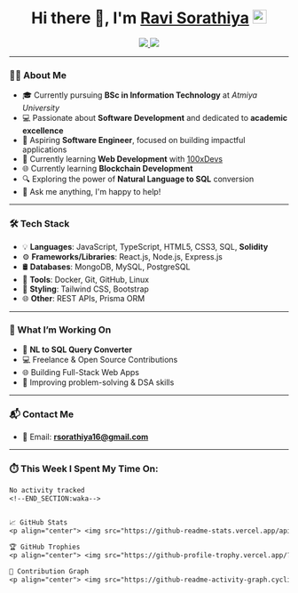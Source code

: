<h1 align="center">Hi there 👋, I'm <a href="https://github.com/Ravidiya24052003" target="_blank">Ravi Sorathiya</a> <img src="https://media.giphy.com/media/hvRJCLFzcasrR4ia7z/giphy.gif" width="25" /></h1>

<p align="center">
  <a href="https://www.linkedin.com/in/ravi-vaniya-319815302/" target="_blank">
    <img src="https://img.shields.io/badge/-LinkedIn-0e76a8?style=flat-square&logo=Linkedin&logoColor=white" />
  </a>
  <a href="https://www.instagram.com/ravi_v_vaniya/" target="_blank">
    <img src="https://img.shields.io/badge/-Instagram-e4405f?style=flat-square&logo=Instagram&logoColor=white" />
  </a>
</p>


---


### 👨‍💻 About Me

- 🎓 Currently pursuing **BSc in Information Technology** at *Atmiya University*
- 💻 Passionate about **Software Development** and dedicated to **academic excellence**
- 🚀 Aspiring **Software Engineer**, focused on building impactful applications
- 🌱 Currently learning **Web Development** with [100xDevs](https://app.100xdevs.com/)
- 🌐 Currently learning **Blockchain Development**
- 🔍 Exploring the power of **Natural Language to SQL** conversion
- 💬 Ask me anything, I'm happy to help!


---


### 🛠️ Tech Stack

- 💡 **Languages**: JavaScript, TypeScript, HTML5, CSS3, SQL, **Solidity**
- ⚙️ **Frameworks/Libraries**: React.js, Node.js, Express.js
- 🛢️ **Databases**: MongoDB, MySQL, PostgreSQL
- 🐳 **Tools**: Docker, Git, GitHub, Linux
- 🎨 **Styling**: Tailwind CSS, Bootstrap
- 🌐 **Other**: REST APIs, Prisma ORM


---


### 📌 What I’m Working On

- 🧠 **NL to SQL Query Converter**
- 💻 Freelance & Open Source Contributions
- 🌐 Building Full-Stack Web Apps
- 📘 Improving problem-solving & DSA skills


---


### 📬 Contact Me

- 📧 Email: **rsorathiya16@gmail.com**


---


### ⏱️ This Week I Spent My Time On:

<!--START_SECTION:waka-->
```txt
No activity tracked
<!--END_SECTION:waka-->


📈 GitHub Stats
<p align="center"> <img src="https://github-readme-stats.vercel.app/api?username=Ravidiya24052003&show_icons=true&theme=default&hide_border=true&count_private=true&include_all_commits=true" height="180em" /> <img src="https://github-readme-stats.vercel.app/api/top-langs/?username=Ravidiya24052003&layout=compact&hide_border=true&langs_count=8&exclude_repo=KNN-Image-Classification" height="180em" /> </p>

🏆 GitHub Trophies
<p align="center"> <img src="https://github-profile-trophy.vercel.app/?username=Ravidiya24052003&theme=flat&no-frame=true&margin-w=10" /> </p>

📌 Contribution Graph
<p align="center"> <img src="https://github-readme-activity-graph.cyclic.app/graph?username=Ravidiya24052003&bg_color=ffffff&color=000000&line=007acc&point=000000&area=true&hide_border=true" /> </p>
